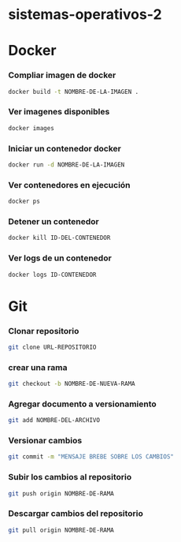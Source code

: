 # sistemas-operativos-2

# Docker

### Compliar imagen de docker
```bash
docker build -t NOMBRE-DE-LA-IMAGEN .
```

### Ver imagenes disponibles
```bash
docker images
```

### Iniciar un contenedor docker
```bash
docker run -d NOMBRE-DE-LA-IMAGEN
```

### Ver contenedores en ejecución
```bash
docker ps
```

### Detener un contenedor
```bash
docker kill ID-DEL-CONTENEDOR
```

### Ver logs de un contenedor
```bash
docker logs ID-CONTENEDOR
```


# Git

### Clonar repositorio
```bash
git clone URL-REPOSITORIO
```

### crear una rama
```bash
git checkout -b NOMBRE-DE-NUEVA-RAMA
```

### Agregar documento a versionamiento
```bash
git add NOMBRE-DEL-ARCHIVO
```

### Versionar cambios
```bash
git commit -m "MENSAJE BREBE SOBRE LOS CAMBIOS"
```


### Subir los cambios al repositorio
```bash
git push origin NOMBRE-DE-RAMA
```

### Descargar cambios del repositorio
```bash
git pull origin NOMBRE-DE-RAMA
```